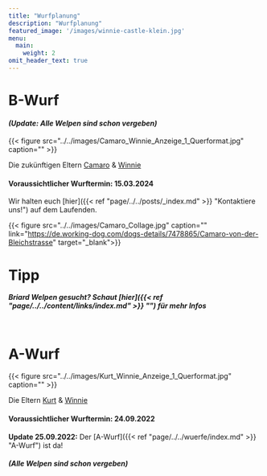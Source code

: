 ```yaml
---
title: "Wurfplanung"
description: "Wurfplanung"
featured_image: '/images/winnie-castle-klein.jpg'
menu:
  main:
    weight: 2
omit_header_text: true
---
```


# B-Wurf

#### *(Update: Alle Welpen sind schon vergeben)*

{{< figure src="../../images/Camaro_Winnie_Anzeige_1_Querformat.jpg" caption="" >}}  

Die zukünftigen Eltern [Camaro](https://de.working-dog.com/dogs-details/7478865/Camaro-von-der-Bleichstrasse) & [Winnie](https://de.working-dog.com/dogs-details/7324943/Winnie-von-der-Bleichstrasse)

#### Voraussichtlicher Wurftermin: 15.03.2024  

Wir halten euch [hier]({{< ref "page/../../posts/_index.md" >}} "Kontaktiere uns!") auf dem Laufenden.  

{{< figure src="../../images/Camaro_Collage.jpg" caption="" link="https://de.working-dog.com/dogs-details/7478865/Camaro-von-der-Bleichstrasse" target="_blank">}}


# Tipp

***Briard Welpen gesucht? Schaut [hier]({{< ref "page/../../content/links/index.md" >}} "") für mehr Infos***

&nbsp;


# A-Wurf

{{< figure src="../../images/Kurt_Winnie_Anzeige_1_Querformat.jpg" caption="" >}}  

Die Eltern [Kurt](https://de.working-dog.com/dogs-details/6743917/Kurt-von-den-Ellwanger-Bergen) & [Winnie](https://de.working-dog.com/dogs-details/7324943/Winnie-von-der-Bleichstrasse)

#### Voraussichtlicher Wurftermin: 24.09.2022

**Update 25.09.2022:** Der [A-Wurf]({{< ref "page/../../wuerfe/index.md" >}} "A-Wurf") ist da! 

#### *(Alle Welpen sind schon vergeben)*




